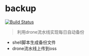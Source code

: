 # backup
[![Build Status](https://drone.ccw.es/api/badges/zzfn/pg-backup/status.svg)](https://drone.ccw.es/zzfn/pg-backup)

> 利用drone流水线实现每日自动备份
- shell脚本生成备份文件
- drone流水线上传到oss
